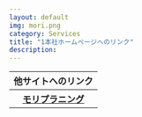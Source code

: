```yaml
---
layout: default
img: mori.png
category: Services
title: "1本社ホームページへのリンク"
description: 
---
```


<table class="table">
<tr>
<th class="tamidashi" colspan="2">他サイトへのリンク</th>
</tr>
<tr>
<th><a href="http://www.moriplanning.jp/">モリプラニング</a></th>
</tr>
</table>
